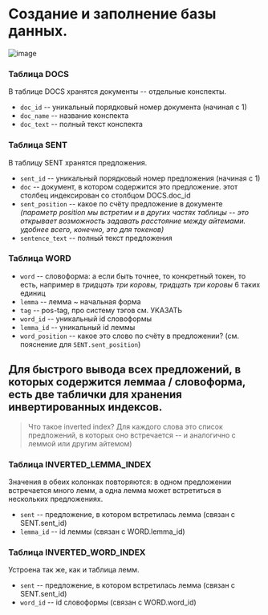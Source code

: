 # Создание и заполнение базы данных. 

![image](https://github.com/user-attachments/assets/432856b7-b0cd-4457-9aa5-5fdf4f5669f4)

### Таблица DOCS
В таблице DOCS хранятся документы -- отдельные конспекты. 
* `doc_id` -- уникальный порядковый номер документа (начиная с 1)
* `doc_name` -- название конспекта
* `doc_text` -- полный текст конспекта

### Таблица SENT 
В таблицу SENT хранятся предложения. 
* `sent_id` -- уникальный порядковый номер предложения (начиная с 1)
* `doc` -- документ, в котором содержится это предложение. этот столбец индексирован со столбцом DOCS.doc_id
* `sent_position` -- какое по счёту предложение в документе _(параметр position мы встретим и в других частях таблицы -- это открывает возможность задавать расстояние между айтемами. удобнее всего, конечно, это для токенов)_
* `sentence_text` -- полный текст предложения

### Таблица WORD
* `word` -- словоформа: а если быть точнее, то конкретный токен, то есть, например в _тридцать три коровы, тридцать три коровы_ 6 таких единиц 
* `lemma` -- лемма ~ начальная форма
* `tag` -- pos-tag, про систему тэгов см. УКАЗАТЬ
* `word_id` -- уникальный id словоформы
* `lemma_id` -- уникальный id леммы
* `word_position` -- какое это слово по счёту в предложении? (см. пояснение для `SENT.sent_position`)

## Для быстрого вывода всех предложений, в которых содержится леммаа / словоформа, есть две таблички для хранения инвертированных индексов. 
> Что такое inverted index? Для каждого слова это список предложений, в которых оно встречается -- и аналогично с леммой или другим айтемом)
### Таблица INVERTED_LEMMA_INDEX
Значения в обеих колонках повторяются: в одном предложении встречается много лемм, а одна лемма может встретиться в нескольких предложениях. 
* `sent` -- предложение, в котором встретилась лемма (связан с SENT.sent_id)
* `lemma_id` -- id леммы (связан с WORD.lemma_id)

### Таблица INVERTED_WORD_INDEX
Устроена так же, как и таблица лемм.
* `sent` -- предложение, в котором встретилась лемма (связан с SENT.sent_id)
* `word_id` -- id словоформы (связан с WORD.word_id)
